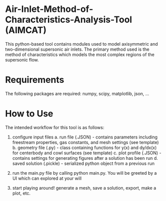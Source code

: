 # Air-Inlet-Method-of-Characteristics-Analysis-Tool (AIMCAT)

This python-based tool contains modules used to model axisymmetric and 
two-dimensional supersonic air inlets. The primary method used is the method of 
characteristics which models the most complex regions of the supersonic flow.

# Requirements

The following packages are required: 
numpy, scipy, matplotlib, json, ... 

# How to Use

The intended workflow for this tool is as follows: 

1. configure input files 
    a. run file (.JSON) - contains parameters including freestream properties, 
        gas constants, and mesh settings (see template)
    b. geometry file (.py) - class containing functions for y(x) and dy/dx(x) 
        for centerbody and cowl surfaces (see template)
    c. plot profile (.JSON) - contains settings for generating figures after a 
        solution has been run 
    d. saved solution (.pickle) - serialized python object from a previous run

2. run the main.py file by calling python main.py. You will be greeted by a UI 
    which can explored at your will 

3. start playing around! generate a mesh, save a solution, export, make a plot, 
    etc. 
